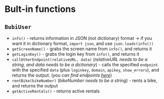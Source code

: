 # Bult-in functions

## `BubiUser`
- `info()` - returns information in JSON (not dictionary) format -> if you want it in dictionary format, `import json`, and use `json.loads(info())`
- `getScreenName()` - grabs the screen name from `info()`, and returns it
- `getLoginKey()` - grabs the login key from `info()`, and returns it
- `callOtherEndpoint(relativeURL, data)` (*relativeURL needs to be a string, and data needs to be a dictionary*) - calls the specified `endpoint` with the specified `data` (plus `loginkey`, `domain`, `apikey`, `show_errors`), and returns the output. (*you can find endpoints [here](https://github.com/h0chi/nextbike-api-reverse-engineering)*)
- `rentBike(bikeNumber)` (*bikeNumber needs to be a string*) - rents a bike, and returns the output
- `getActiveRentals()` - returns active rentals
